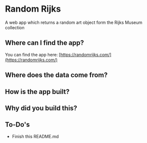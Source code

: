 # Random Rijks
A web app which returns a random art object form the Rijks Museum collection

## Where can I find the app?
You can find the app here: [https://randomrijks.com/](https://randomrijks.com/)

## Where does the data come from?

## How is the app built?


## Why did you build this? 

## To-Do's

 - Finish this README.md